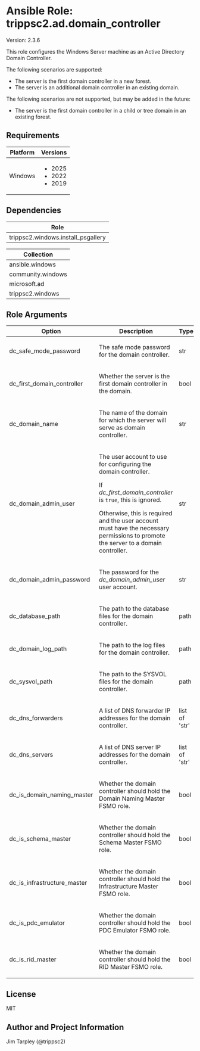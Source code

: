 <!-- BEGIN_ANSIBLE_DOCS -->

# Ansible Role: trippsc2.ad.domain_controller
Version: 2.3.6

This role configures the Windows Server machine as an Active Directory Domain Controller.

The following scenarios are supported:
- The server is the first domain controller in a new forest.
- The server is an additional domain controller in an existing domain.

The following scenarios are not supported, but may be added in the future:
- The server is the first domain controller in a child or tree domain in an existing forest.


## Requirements

| Platform | Versions |
| -------- | -------- |
| Windows | <ul><li>2025</li><li>2022</li><li>2019</li></ul> |

## Dependencies
| Role |
| ---- |
| trippsc2.windows.install_psgallery |

| Collection |
| ---------- |
| ansible.windows |
| community.windows |
| microsoft.ad |
| trippsc2.windows |

## Role Arguments
|Option|Description|Type|Required|Choices|Default|
|---|---|---|---|---|---|
| dc_safe_mode_password | <p>The safe mode password for the domain controller.</p> | str | yes |  |  |
| dc_first_domain_controller | <p>Whether the server is the first domain controller in the domain.</p> | bool | no |  | False |
| dc_domain_name | <p>The name of the domain for which the server will serve as domain controller.</p> | str | yes |  |  |
| dc_domain_admin_user | <p>The user account to use for configuring the domain controller.</p><p>If *dc_first_domain_controller* is `true`, this is ignored.</p><p>Otherwise, this is required and the user account must have the necessary permissions to promote the server to a domain controller.</p> | str | no |  |  |
| dc_domain_admin_password | <p>The password for the *dc_domain_admin_user* user account.</p> | str | no |  |  |
| dc_database_path | <p>The path to the database files for the domain controller.</p> | path | no |  | C:\Windows\NTDS |
| dc_domain_log_path | <p>The path to the log files for the domain controller.</p> | path | no |  | C:\Windows\Logs |
| dc_sysvol_path | <p>The path to the SYSVOL files for the domain controller.</p> | path | no |  | C:\Windows\SYSVOL |
| dc_dns_forwarders | <p>A list of DNS forwarder IP addresses for the domain controller.</p> | list of 'str' | no |  | ['8.8.8.8', '4.2.2.2'] |
| dc_dns_servers | <p>A list of DNS server IP addresses for the domain controller.</p> | list of 'str' | yes |  |  |
| dc_is_domain_naming_master | <p>Whether the domain controller should hold the Domain Naming Master FSMO role.</p> | bool | no |  | False |
| dc_is_schema_master | <p>Whether the domain controller should hold the Schema Master FSMO role.</p> | bool | no |  | False |
| dc_is_infrastructure_master | <p>Whether the domain controller should hold the Infrastructure Master FSMO role.</p> | bool | no |  | False |
| dc_is_pdc_emulator | <p>Whether the domain controller should hold the PDC Emulator FSMO role.</p> | bool | no |  | False |
| dc_is_rid_master | <p>Whether the domain controller should hold the RID Master FSMO role.</p> | bool | no |  | False |


## License
MIT

## Author and Project Information
Jim Tarpley (@trippsc2)
<!-- END_ANSIBLE_DOCS -->
